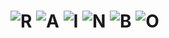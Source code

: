 # ![R](https://img.shields.io/badge/-R-%23ff3838) ![A](https://img.shields.io/badge/-A-%23ff9f1a) ![I](https://img.shields.io/badge/-I-%23fff200) ![N](https://img.shields.io/badge/-N-%233ae374) ![B](https://img.shields.io/badge/-B-%2317c0eb) ![O](https://img.shields.io/badge/-O-%237158e2)
